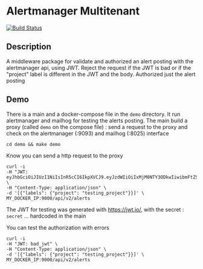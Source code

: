 # Alertmanager Multitenant

[![Build Status](https://drone.bearstech.com/api/badges/factorysh/alertmanager-multitenant/status.svg)](https://drone.bearstech.com/factorysh/alertmanager-multitenant)

## Description

A middleware package for validate and authorized an alert posting with the alertmanager api, using JWT.
Reject the request if the JWT is bad or if the "project" label is different in the JWT and the body. Authorized just the alert posting

## Demo

There is a main and a docker-compose file in the `demo` directory. It run alertmanager and mailhog for testing the alerts posting.
The main build a proxy (called `demo` on the compose file) : send a request to the proxy and check on the alertmanager (:9093) and mailhog (:8025) interface

	cd demo && make demo

Know you can send a http request to the proxy

	curl -i
	-H "JWT: eyJhbGciOiJIUzI1NiIsInR5cCI6IkpXVCJ9.eyJzdWIiOiIxMjM0NTY3ODkwIiwibmFtZSI6IkpvaG4gRG9lIiwiaWF0IjoxNTE2MjM5MDIyfQ.XbPfbIHMI6arZ3Y922BhjWgQzWXcXNrz0ogtVhfEd2o" \
	-H "Content-Type: application/json" \
	-d '[{"labels": {"project": "testing_project"}}]' \
	MY_DOCKER_IP:9000/api/v2/alerts

The JWT for testing was generated with https://jwt.io/, with the secret : `secret` ... hardcoded in the main

You can test the authorization with errors

	curl -i
	-H "JWT: bad_jwt" \
	-H "Content-Type: application/json" \
	-d '[{"labels": {"project": "testing_project"}}]' \
	MY_DOCKER_IP:9000/api/v2/alerts
